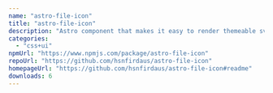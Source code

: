 ```yaml
---
name: "astro-file-icon"
title: "astro-file-icon"
description: "Astro component that makes it easy to render themeable svg file icons."
categories:
  - "css+ui"
npmUrl: "https://www.npmjs.com/package/astro-file-icon"
repoUrl: "https://github.com/hsnfirdaus/astro-file-icon"
homepageUrl: "https://github.com/hsnfirdaus/astro-file-icon#readme"
downloads: 6
---
```

